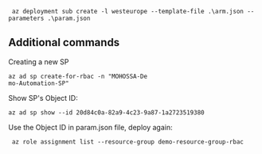 

```
 az deployment sub create -l westeurope --template-file .\arm.json --parameters .\param.json
```



## Additional commands

Creating a new SP
```
az ad sp create-for-rbac -n "MOHOSSA-De
mo-Automation-SP"
```

Show SP's Object ID:
```
az ad sp show --id 20d84c0a-82a9-4c23-9a87-1a2723519380
```
Use the Object ID in param.json file, deploy again:


```
 az role assignment list --resource-group demo-resource-group-rbac
```
